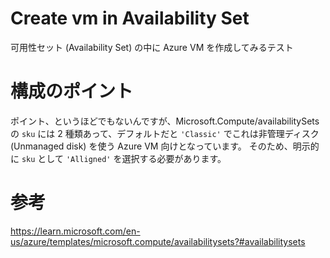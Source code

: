 # Create vm in Availability Set

可用性セット (Availability Set) の中に Azure VM を作成してみるテスト

# 構成のポイント

ポイント、というほどでもないんですが、Microsoft.Compute/availabilitySets の `sku` には 2 種類あって、デフォルトだと `'Classic'` でこれは非管理ディスク (Unmanaged disk) を使う Azure VM 向けとなっています。
そのため、明示的に `sku` として `'Alligned'` を選択する必要があります。

# 参考

https://learn.microsoft.com/en-us/azure/templates/microsoft.compute/availabilitysets?#availabilitysets

